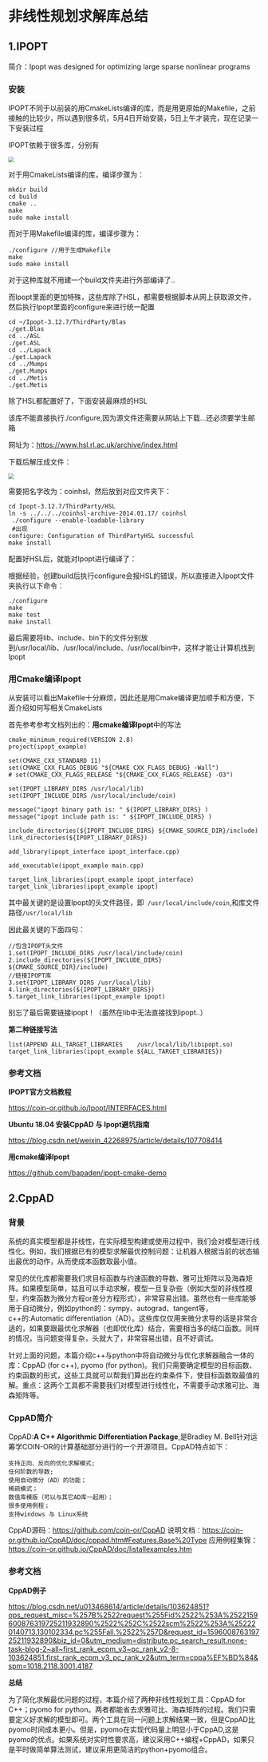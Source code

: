 # 非线性规划求解库总结

## 1.IPOPT

简介：Ipopt was designed for optimizing large sparse nonlinear programs

### 安装

IPOPT不同于以前装的用CmakeLists编译的库，而是用更原始的Makefile，之前接触的比较少，所以遇到很多坑，5月4日开始安装，5日上午才装完，现在记录一下安装过程

IPOPT依赖于很多库，分别有

<img src="/home/wu/图片/2021-05-05 11-13-02 的屏幕截图.png" style="zoom:67%;" />

对于用CmakeLists编译的库，编译步骤为：

```
mkdir build
cd build 
cmake ..
make 
sudo make install
```

而对于用Makefile编译的库，编译步骤为：

```
./configure //用于生成Makefile
make 
sudo make install
```

对于这种库就不用建一个build文件夹进行外部编译了..

而Ipopt里面的更加特殊，这些库除了HSL，都需要根据脚本从网上获取源文件，然后执行Ipopt里面的configure来进行统一配置

```
cd ~/Ipopt-3.12.7/ThirdParty/Blas
./get.Blas
cd ../ASL
./get.ASL
cd ../Lapack
./get.Lapack
cd ../Mumps
./get.Mumps
cd ../Metis
./get.Metis
```

除了HSL都配置好了，下面安装最麻烦的HSL

该库不能直接执行./configure,因为源文件还需要从网站上下载...还必须要学生邮箱

网址为：https://www.hsl.rl.ac.uk/archive/index.html

下载后解压成文件：

<img src="/home/wu/图片/2021-05-05 11-20-54 的屏幕截图.png" style="zoom:67%;" />

需要把名字改为：coinhsl，然后放到对应文件夹下：

```
cd Ipopt-3.12.7/ThirdParty/HSL
ln -s ../../../coinhsl-archive-2014.01.17/ coinhsl
 ./configure --enable-loadable-library
 #出现
configure: Configuration of ThirdPartyHSL successful
make install 
```

配置好HSL后，就能对Ipopt进行编译了：

根据经验，创建build后执行configure会报HSL的错误，所以直接进入Ipopt文件夹执行以下命令：

```
./configure
make
make test
make install
```

最后需要将lib、include、bin下的文件分别放到/usr/local/lib、/usr/local/include、/usr/local/bin中，这样才能让计算机找到Ipopt

### 用Cmake编译Ipopt

从安装可以看出Makefile十分麻烦，因此还是用Cmake编译更加顺手和方便，下面介绍如何写相关CmakeLists

首先参考参考文档列出的：**用cmake编译Ipopt**中的写法

```
cmake_minimum_required(VERSION 2.8)
project(ipopt_example)

set(CMAKE_CXX_STANDARD 11)
set(CMAKE_CXX_FLAGS_DEBUG "${CMAKE_CXX_FLAGS_DEBUG} -Wall")
# set(CMAKE_CXX_FLAGS_RELEASE "${CMAKE_CXX_FLAGS_RELEASE} -O3")

set(IPOPT_LIBRARY_DIRS /usr/local/lib) 
set(IPOPT_INCLUDE_DIRS /usr/local/include/coin)

message("ipopt binary path is: " ${IPOPT_LIBRARY_DIRS} )
message("ipopt include path is: " ${IPOPT_INCLUDE_DIRS} )

include_directories(${IPOPT_INCLUDE_DIRS} ${CMAKE_SOURCE_DIR}/include)
link_directories(${IPOPT_LIBRARY_DIRS})

add_library(ipopt_interface ipopt_interface.cpp)

add_executable(ipopt_example main.cpp)

target_link_libraries(ipopt_example ipopt_interface)
target_link_libraries(ipopt_example ipopt)

```

其中最关键的是设置Ipopt的头文件路径，即` /usr/local/include/coin`,和库文件路径`/usr/local/lib`

因此最关键的下面四句：

```
//包含IPOPT头文件
1.set(IPOPT_INCLUDE_DIRS /usr/local/include/coin)
2.include_directories(${IPOPT_INCLUDE_DIRS} ${CMAKE_SOURCE_DIR}/include)
//链接IPOPT库
3.set(IPOPT_LIBRARY_DIRS /usr/local/lib) 
4.link_directories(${IPOPT_LIBRARY_DIRS})
5.target_link_libraries(ipopt_example ipopt)  
```

别忘了最后需要链接ipopt！（虽然在lib中无法直接找到ipopt..）

**第二种链接写法**

```
list(APPEND ALL_TARGET_LIBRARIES    /usr/local/lib/libipopt.so)
target_link_libraries(ipopt_example ${ALL_TARGET_LIBRARIES})
```



### 参考文档

**IPOPT官方文档教程**

https://coin-or.github.io/Ipopt/INTERFACES.html

**Ubuntu 18.04 安装CppAD 与 Ipopt避坑指南**

https://blog.csdn.net/weixin_42268975/article/details/107708414

**用cmake编译Ipopt**

https://github.com/bapaden/ipopt-cmake-demo



## 2.CppAD

### **背景**

系统的真实模型都是非线性，在实际模型构建或使用过程中，我们会对模型进行线性化。例如，我们根据已有的模型求解最优控制问题：让机器人根据当前的状态输出最优的动作，从而使成本函数取最小值。

常见的优化库都需要我们求目标函数与约速函数的导数、雅可比矩阵以及海森矩阵。如果模型简单，姑且可以手动求解，模型一旦复杂些（例如大型的非线性模型，约束函数为微分方程or差分方程形式），非常容易出错。虽然也有一些库能够用于自动微分，例如python的：sympy、autograd、tangent等，c++的:Automatic differentiation（AD）。这些库仅仅用来微分求导的话是非常合适的，如果要跟最优化求解器（也即优化库）结合，需要相当多的结口函数。同样的情况，当问题变得复杂，头就大了，非常容易出错，且不好调试。

针对上面的问题，本篇介绍c++与python中将自动微分与优化求解器融合一体的库：CppAD (for c++), pyomo (for python)。我们只需要确定模型的目标函数、约束函数的形式，这些工具就可以帮我们算出在约束条件下，使目标函数取最值的解。重点：这两个工具都不需要我们对模型进行线性化，不需要手动求雅可比、海森矩阵等。

### CppAD简介

CppAD:**A C++ Algorithmic Differentiation Package**,是Bradley M. Bell针对运筹学COIN-OR的计算基础部分进行的一个开源项目。CppAD特点如下：

    支持正向、反向的优化求解模式;
    任何阶数的导数;
    使用自动微分（AD）的功能；
    稀疏模式；
    数值库模版（可以与其它AD库一起用）；
    很多使用例程；
    支持windows 与 Linux系统

CppAD源码：https://github.com/coin-or/CppAD
说明文档：https://coin-or.github.io/CppAD/doc/cppad.htm#Features.Base%20Type
应用例程集锦：https://coin-or.github.io/CppAD/doc/listallexamples.htm



### 参考文档

**CppAD例子**

https://blog.csdn.net/u013468614/article/details/103624851?ops_request_misc=%257B%2522request%255Fid%2522%253A%2522159600876319725211932890%2522%252C%2522scm%2522%253A%252220140713.130102334.pc%255Fall.%2522%257D&request_id=159600876319725211932890&biz_id=0&utm_medium=distribute.pc_search_result.none-task-blog-2~all~first_rank_ecpm_v3~pc_rank_v2-8-103624851.first_rank_ecpm_v3_pc_rank_v2&utm_term=cppa%EF%BD%84&spm=1018.2118.3001.4187



**总结**

为了简化求解最优问题的过程，本篇介绍了两种非线性规划工具：CppAD for C++；pyomo for python。两者都能省去求雅可比、海森矩阵的过程。我们只需要定义好求解的模型即可。两个工具在同一问题上求解结果一致，但是CppAD比pyomo时间成本更小。但是，pyomo在实现代码量上明显小于CppAD,这是pyomo的优点。如果系统对实时性要求高，建议采用C++编程+CppAD，如果只是平时做简单算法测试，建议采用更简洁的python+pyomo组合。